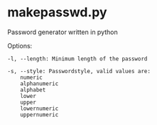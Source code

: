 makepasswd.py
=============

Password generator written in python

Options:

	-l, --length: Minimum length of the password

	-s, --style: Passwordstyle, valid values are:
		numeric
		alphanumeric
		alphabet
		lower
		upper
		lowernumeric
		uppernumeric
